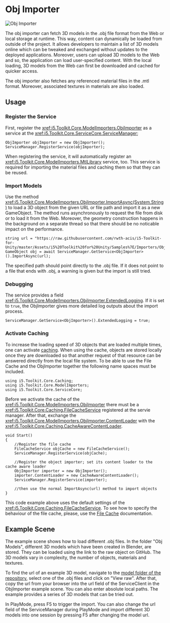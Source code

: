 # Obj Importer

![Obj Importer](../resources/Logos/ObjImporter.svg)

The obj importer can fetch 3D models in the .obj file format from the Web or local storage at runtime.
This way, content can dynamically be loaded from outside of the project.
It allows developers to maintain a list of 3D models online which can be tweaked and exchanged without updates to the deployed applications.
Moreover, users can upload 3D models to the Web and so, the application can load user-specified content.
With the local loading, 3D models from the Web can first be downloaded and cached for quicker access.

The obj importer also fetches any referenced material files in the .mtl format.
Moreover, associated textures in materials are also loaded.

## Usage

### Register the Service

First, register the <xref:i5.Toolkit.Core.ModelImporters.ObjImporter> as a service at the <xref:i5.Toolkit.Core.ServiceCore.ServiceManager>;

```[C#]
ObjImporter objImporter = new ObjImporter();
ServiceManager.RegisterService(objImporter);
```

When registering the service, it will automatically register an <xref:i5.Toolkit.Core.ModelImporters.MtlLibrary> service, too.
This service is required for importing the material files and caching them so that they can be reused.

### Import Models

Use the method <xref:i5.Toolkit.Core.ModelImporters.ObjImporter.ImportAsync(System.String)> to load a 3D object from the given URL or file path and import it as a new GameObject.
The method runs asynchronously to request the file from disk or to load it from the Web.
Moreover, the geometry construction happens in the background on a separate thread so that there should be no noticable impact on the performance.

```[C#]
string url = "https://raw.githubusercontent.com/rwth-acis/i5-Toolkit-for-Unity/master/Assets/i5%20Toolkit%20for%20Unity/Samples%7E/Importers/ObjImporter/Obj%20Models/Monkey_textured.obj"
GameObject obj = await ServiceManager.GetService<ObjImporter>().ImportAsync(url);
```

The specified path should point directly to the .obj file.
If it does not point to a file that ends with .obj, a warning is given but the import is still tried.

### Debugging

The service provides a field <xref:i5.Toolkit.Core.ModelImporters.ObjImporter.ExtendedLogging>.
If it is set to `true`, the ObjImporter gives more detailed log outputs about the import process.

```[C#]
ServiceManager.GetService<ObjImporter>().ExtendedLogging = true;
```

### Activate Caching

To increase the loading speed of 3D objects that are loaded multiple times, one can activate [caching](File-Cache.md).
When using the cache, objects are stored locally once they are downloaded so that another request of that resource can be answered directly from the local file system.
To be able to use the File Cache and the ObjImporter together the following name spaces must be included.

```[C#]
using i5.Toolkit.Core.Caching;
using i5.Toolkit.Core.ModelImporters;
using i5.Toolkit.Core.ServiceCore;
```

Before we activate the cache of the <xref:i5.Toolkit.Core.ModelImporters.ObjImporter> there must be a <xref:i5.Toolkit.Core.Caching.FileCacheService> registered at the servie manager.
After that, exchange the <xref:i5.Toolkit.Core.ModelImporters.ObjImporter.ContentLoader> with the <xref:i5.Toolkit.Core.Caching.CacheAwareContentLoader>.

```[C#]
void Start()
{
    //Register the file cache
    FileCacheService objCache = new FileCacheService();
    ServiceManager.RegisterService(objCache);

    //Register the object importer; set its content loader to the cache aware loader
    ObjImporter importer = new ObjImporter();
    importer.ContentLoader = new CacheAwareContentLoader();
    ServiceManager.RegisterService(importer);

    //then use the normal ImportAsync(url) method to import objects
}
```
This code example above uses the default settings of the <xref:i5.Toolkit.Core.Caching.FileCacheService>.
To see how to specify the behaviour of the file cache, please, use the [File Cache](File-Cache.md) documentation.

## Example Scene

The example scene shows how to load different .obj files.
In the folder "Obj Models", different 3D models which have been created in Blender, are stored.
They can be loaded using the link to the raw object on GitHub.
The 3D models vary in complexity, the number of objects, materials and textures.

To find the url of an example 3D model, navigate to the [model folder of the repository](https://github.com/rwth-acis/i5-Toolkit-for-Unity/tree/master/Assets/i5%20Toolkit%20for%20Unity/Samples%7E/Importers/ObjImporter/Obj%20Models), select one of the .obj files  and click on "View raw".
After that, copy the url from your browser into the url field of the ServiceClient in the ObjImporter example scene.
You can also enter absolute local paths.
The example provides a series of 3D models that can be tried out.

In PlayMode, press F5 to trigger the import.
You can also change the url field of the ServiceManager during PlayMode and import different 3D models into one session by pressing F5 after changing the model url.